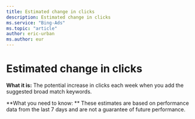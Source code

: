 ```yaml
---
title: Estimated change in clicks
description: Estimated change in clicks
ms.service: "Bing-Ads"
ms.topic: "article"
author: eric-urban
ms.author: eur
---
```


# Estimated change in clicks

**What it is:**       The potential increase in clicks each week when you add the suggested broad match keywords.

**What you need to know: **       These estimates are based on performance data from the last 7 days and are not a guarantee of future performance.



